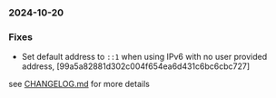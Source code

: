 ### 2024-10-20

### Fixes
+ Set default address to `::1` when using IPv6 with no user provided address, [99a5a82881d302c004f654ea6d431c6bc6cbc727]


see <a href='https://github.com/mrjackwills/havn/blob/main/CHANGELOG.md'>CHANGELOG.md</a> for more details
